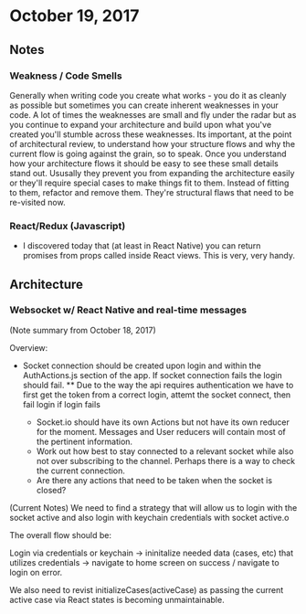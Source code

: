 # October 19, 2017

## Notes

### Weakness / Code Smells
Generally when writing code you create what works - you do it as cleanly as possible but sometimes you can create inherent weaknesses in your code. A lot of times the weaknesses are small and fly under the radar but as you continue to expand your architecture and build upon what you've created you'll stumble across these weaknesses. Its important, at the point of architectural review, to understand how your structure flows and why the current flow is going against the grain, so to speak. Once you understand how your architecture flows it should be easy to see these small details stand out. Ususally they prevent you from expanding the architecture easily or they'll require special cases to make things fit to them. Instead of fitting to them, refactor and remove them. They're structural flaws that need to be re-visited now.

### React/Redux (Javascript)

* I discovered today that (at least in React Native) you can return promises from props called inside React views. This is very, very handy.

## Architecture

### Websocket w/ React Native and real-time messages

(Note summary from October 18, 2017)

Overview:

* Socket connection should be created upon login and within the AuthActions.js section of the app. If socket connection fails the login should fail.
  ** Due to the way the api requires authentication we have to first get the token from a correct login, attemt the socket connect, then fail login if login fails

  * Socket.io should have its own Actions but not have its own reducer for the moment. Messages and User reducers will contain most of the pertinent information.
  * Work out how best to stay connected to a relevant socket while also not over subscribing to the channel. Perhaps there is a way to check the current connection.
  * Are there any actions that need to be taken when the socket is closed?

(Current Notes)
We need to find a strategy that will allow us to login with the socket active and also login with keychain credentials with socket active.o

The overall flow should be:

Login via credentials or keychain -> ininitalize needed data (cases, etc) that utilizes credentials -> navigate to home screen on success / navigate to login on error. 

We also need to revist initializeCases(activeCase) as passing the current active case via React states is becoming unmaintainable.

